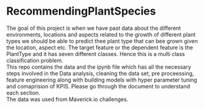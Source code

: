 # RecommendingPlantSpecies
The goal of this project is when we have past data about the different environments, locations and aspects related to the growth of different plant types we should be able to predict thee plant type that can bee grown given the location, aspect etc. The target feature or the dependent feature is the PlantType and it has seven different classes. Hence this is a multi class classification problem. </br>
This repo contains the data and the ipynb file which has all the necessary steps involved in the Data analysis, cleaning the data set, pre proceessing, feature engineering along with building models with hyper parameter tuning and comaprision of KPIS.
Please go through the document to understand each section.</br>
The data was used from Maverick.io challenges.
